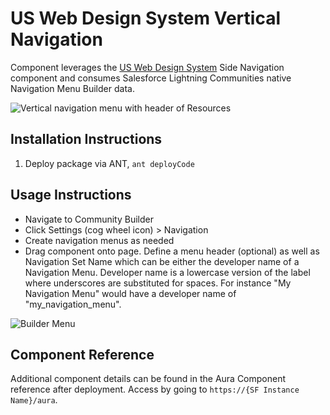 # US Web Design System Vertical Navigation

Component leverages the [US Web Design System](https://designsystem.digital.gov/components/sidenav/) Side Navigation component and consumes Salesforce Lightning Communities native Navigation Menu Builder data.

![Vertical navigation menu with header of Resources](verticalNav.png)

## Installation Instructions

1. Deploy package via ANT, `ant deployCode`

## Usage Instructions

* Navigate to Community Builder
* Click Settings (cog wheel icon) > Navigation
* Create navigation menus as needed
* Drag component onto page. Define a menu header (optional) as well as Navigation Set Name which can be either the developer name of a Navigation Menu. Developer name is a lowercase version of the label where underscores are substituted for spaces. For instance "My Navigation Menu" would have a developer name of "my_navigation_menu".

![Builder Menu](verticalNavConfig.png)

## Component Reference

Additional component details can be found in the Aura Component reference after deployment. Access by going to `https://{SF Instance Name}/aura`.
